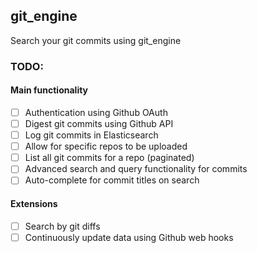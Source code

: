 ## git_engine

Search your git commits using git_engine

### TODO:

#### Main functionality
* [ ] Authentication using Github OAuth
* [ ] Digest git commits using Github API
* [ ] Log git commits in Elasticsearch
* [ ] Allow for specific repos to be uploaded
* [ ] List all git commits for a repo (paginated)
* [ ] Advanced search and query functionality for commits
* [ ] Auto-complete for commit titles on search

#### Extensions
* [ ] Search by git diffs
* [ ] Continuously update data using Github web hooks
